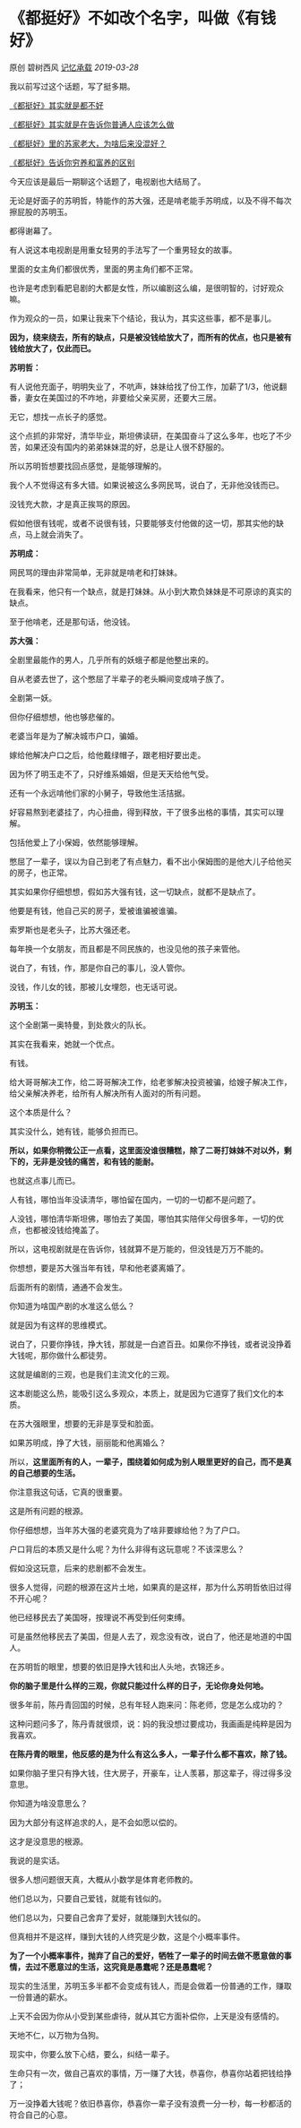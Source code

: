# 《都挺好》不如改个名字，叫做《有钱好》

原创 碧树西风 [记忆承载](javascript:void(0);) *2019-03-28*

我以前写过这个话题，写了挺多期。



[《都挺好》其实就是都不好](http://mp.weixin.qq.com/s?__biz=MzU0MjYwNDU2Mw==&mid=2247485902&idx=1&sn=de558a5abd5bef608fbcbcf790b83bdc&chksm=fb1965b2cc6eeca4f0e15e2d94209ef0ad1814ab9042478d4d01b6861dc33e22e1fa463093a3&scene=21#wechat_redirect)



[《都挺好》其实就是在告诉你普通人应该怎么做](http://mp.weixin.qq.com/s?__biz=MzU0MjYwNDU2Mw==&mid=2247485927&idx=1&sn=9aa55338830df9bec6fdc8ff3673a433&chksm=fb19659bcc6eec8d6bcc6662beafc23877baed205277bf6032311c08cbb4644d3277daa05216&scene=21#wechat_redirect)



[《都挺好》里的苏家老大，为啥后来没混好？](http://mp.weixin.qq.com/s?__biz=MzU0MjYwNDU2Mw==&mid=2247485931&idx=1&sn=b56900450f7fde46d65488c987f16a54&chksm=fb196597cc6eec8110035890a7a5f02d41f349c5cdb4656e663544684124a4981b9479b5c7d4&scene=21#wechat_redirect)



[《都挺好》告诉你穷养和富养的区别](http://mp.weixin.qq.com/s?__biz=MzU0MjYwNDU2Mw==&mid=2247485936&idx=1&sn=f96ebe0d8b9a80c848a7a2b1c1c9599b&chksm=fb19658ccc6eec9a56d140a37eb2d0bb6d53a8fc5eb01672f640a9535ad851ae47af69d9a162&scene=21#wechat_redirect)



今天应该是最后一期聊这个话题了，电视剧也大结局了。



无论是好面子的苏明哲，特能作的苏大强，还是啃老能手苏明成，以及不得不每次擦屁股的苏明玉。



都得谢幕了。



有人说这本电视剧是用重女轻男的手法写了一个重男轻女的故事。



里面的女主角们都很优秀，里面的男主角们都不正常。



也许是考虑到看肥皂剧的大都是女性，所以编剧这么编，是很明智的，讨好观众嘛。



作为观众的一员，如果让我来下个结论，我认为，其实这些事，都不是事儿。



**因为，绕来绕去，所有的缺点，只是被没钱给放大了，而所有的优点，也只是被有钱给放大了，仅此而已。**



**苏明哲：**

有人说他充面子，明明失业了，不吭声，妹妹给找了份工作，加薪了1/3，他说翻番，妻女在美国过的不咋地，非要给父亲买房，还要大三居。



无它，想找一点长子的感觉。



这个点抓的非常好，清华毕业，斯坦佛读研，在美国奋斗了这么多年，也吃了不少苦，如果还没有国内的弟弟妹妹混的好，总是让人很不舒服的。



所以苏明哲想要找回点感觉，是能够理解的。



我个人不觉得这有多大错。如果说被这么多网民骂，说白了，无非他没钱而已。



没钱充大款，才是真正挨骂的原因。



假如他很有钱呢，或者不说很有钱，只要能够支付他做的这一切，那其实他的缺点，马上就会消失了。



**苏明成：**

网民骂的理由非常简单，无非就是啃老和打妹妹。



在我看来，他只有一个缺点，就是打妹妹。从小到大欺负妹妹是不可原谅的真实的缺点。



至于他啃老，还是那句话，他没钱。



**苏大强：**

全剧里最能作的男人，几乎所有的妖蛾子都是他整出来的。



自从老婆去世了，这个憋屈了半辈子的老头瞬间变成啃子族了。



全剧第一妖。



但你仔细想想，他也够悲催的。



老婆当年是为了解决城市户口，骗婚。



嫁给他解决户口之后，给他戴绿帽子，跟老相好要出走。



因为怀了明玉走不了，只好维系婚姻，但是天天给他气受。



还有一个永远啃他们家的小舅子，导致他生活拮据。



好容易熬到老婆挂了，内心扭曲，得到释放，干了很多出格的事情，其实可以理解。



包括他爱上了小保姆，依然能够理解。



憋屈了一辈子，误以为自己到老了有点魅力，看不出小保姆图的是他大儿子给他买的房子，也正常。



其实如果你仔细想想，假如苏大强有钱，这一切缺点，就都不是缺点了。



他要是有钱，他自己买的房子，爱被谁骗被谁骗。



索罗斯也是老头子，比苏大强还老。



每年换一个女朋友，而且都是不同民族的，也没见他的孩子来管他。



说白了，有钱，作，那是你自己的事儿，没人管你。



没钱，作儿女的钱，那被儿女埋怨，也无话可说。



**苏明玉：**

这个全剧第一奥特曼，到处救火的队长。



其实在我看来，她就一个优点。



有钱。



给大哥哥解决工作，给二哥哥解决工作，给老爹解决投资被骗，给嫂子解决工作，给父亲解决养老，给所有人解决所有人面对的所有问题。



这个本质是什么？



其实没什么，她有钱，能够负担而已。



**所以，如果你稍微公正一点看，这里面没谁很糟糕，除了二哥打妹妹不对以外，剩下的，无非是没钱的痛苦，和有钱的能耐。**



也就这点事儿而已。



人有钱，哪怕当年没读清华，哪怕留在国内，一切的一切都不是问题了。



人没钱，哪怕清华斯坦佛，哪怕去了美国，哪怕其实陪伴父母很多年，一切的优点，也都被没钱给掩盖了。



所以，这电视剧就是在告诉你，钱就算不是万能的，但没钱是万万不能的。



你想想，要是苏大强当年有钱，早和他老婆离婚了。



后面所有的剧情，通通不会发生。



你知道为啥国产剧的水准这么低么？



就是因为有这样的思维模式。



说白了，只要你挣钱，挣大钱，那就是一白遮百丑。如果你不挣钱，或者说没挣着大钱呢，那你做什么都徒劳。



这就是编剧的三观，也是我们主流文化的三观。



这本剧能这么热，能吸引这么多观众，本质上，就是因为它道穿了我们文化的本质。



在苏大强眼里，想要的无非是享受和脸面。



如果苏明成，挣了大钱，丽丽能和他离婚么？



所以，**这里面所有的人，一辈子，围绕着如何成为别人眼里更好的自己，而不是真的自己想要的生活。**



你注意我这句话，它真的很重要。



这是所有问题的根源。



你仔细想想，当年苏大强的老婆究竟为了啥非要嫁给他？为了户口。



户口背后的本质又是什么呢？为什么非得有这玩意呢？不该深思么？



假如没这玩意，后来的悲剧都不会发生。



很多人觉得，问题的根源在这片土地，如果真的是这样，那为什么苏明哲依旧过得不开心呢？



他已经移民去了美国呀，按理说不再受到任何束缚。



可是虽然他移民去了美国，但是人去了，观念没有改，说白了，他还是地道的中国人。



在苏明哲的眼里，想要的依旧是挣大钱和出人头地，衣锦还乡。



**你的脑子里是什么样的三观，你就只能过什么样的日子，无论你身处何地。**



很多年前，陈丹青回国的时候，总有年轻人跑来问：陈老师，您是怎么成功的？



这种问题问多了，陈丹青就很烦，说：妈的我没想过要成功，我画画是纯粹是因为我喜欢。



**在陈丹青的眼里，他反感的是为什么有这么多人，一辈子什么都不喜欢，除了钱。**



如果你脑子里只有挣大钱，住大房子，开豪车，让人羡慕，那这辈子，得过得多没意思。



你知道为啥没意思么？



因为大部分有这样追求的人，是不会如愿以偿的。



这才是没意思的根源。



我说的是实话。



很多人想问题很天真，大概从小数学是体育老师教的。



他们总以为，只要自己爱钱，就能有钱似的。



他们总以为，只要自己舍弃了爱好，就能赚到大钱似的。



但真相并不是这样，赚到大钱的人终究是少数，这是个小概率事件。



**为了一个小概率事件，抛弃了自己的爱好，牺牲了一辈子的时间去做不愿意做的事情，去过不愿意过的生活，这究竟是愚蠢呢？还是愚蠢呢？**



现实的生活里，苏明玉多半都不会变成有钱人，而是会做着一份普通的工作，赚取一份普通的薪水。



上天不会因为你从小受到某些虐待，就从其它方面补偿你，上天是没有感情的。



天地不仁，以万物为刍狗。



现实中，你要么放下心结，要么，纠结一辈子。



生命只有一次，做自己喜欢的事情，万一赚了大钱，恭喜你，恭喜你站着把钱给挣了；



万一没挣着大钱呢？依旧恭喜你，恭喜你一辈子没有浪费一分一秒，每一秒都活的符合自己的心意。